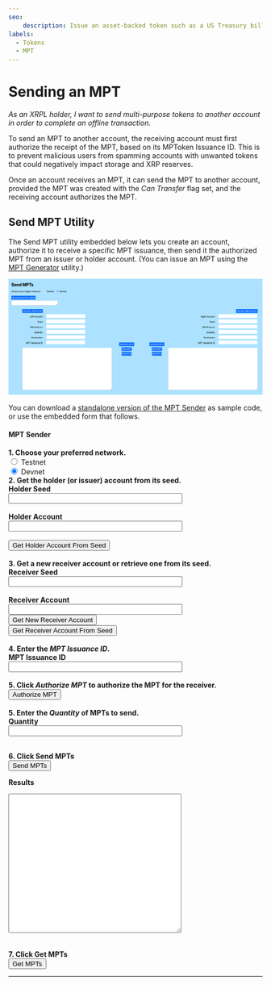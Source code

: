 ```yaml
---
seo:
    description: Issue an asset-backed token such as a US Treasury bill using multi-purpose tokens.
labels:
  - Tokens
  - MPT
---
```

# Sending an MPT

_As an XRPL holder, I want to send multi-purpose tokens to another account in order to complete an offline transaction._

To send an MPT to another account, the receiving account must first authorize the receipt of the MPT, based on its MPToken Issuance ID. This is to prevent malicious users from spamming accounts with unwanted tokens that could negatively impact storage and XRP reserves.

Once an account receives an MPT, it can send the MPT to another account, provided the MPT was created with the _Can Transfer_ flag set, and the receiving account authorizes the MPT.

## Send MPT Utility

The Send MPT utility embedded below lets you create an account, authorize it to receive a specific MPT issuance, then send it the authorized MPT from an issuer or holder account. (You can issue an MPT using the [MPT Generator](./creating-an-asset-backed-multi-purpose-token.md) utility.)

![MPT Sender Utility](../../img/uc-mpt2-mpt-sender-empty-form.png)

You can download a [standalone version of the MPT Sender](../../../_code-samples/mpt-sender/mpt-sender.zip) as sample code, or use the embedded form that follows.

<div>
    <link href='https://fonts.googleapis.com/css?family=Work Sans' rel='stylesheet'>
    <script src='https://unpkg.com/xrpl@4.1.0/build/xrpl-latest.js'></script> 
<script>
    if (typeof module !== "undefined") {
    const xrpl = require("xrpl")
}
    document.addEventListener("DOMContentLoaded", function() {
        getHolderAccountFromSeedButton.addEventListener("click", getHolderFromSeed)
        getReceiverAccountButton.addEventListener("click", getAccount)
        getReceiverFromSeedButton.addEventListener("click", getReceiverFromSeed)
        authorizeMPTButton.addEventListener("click", authorizeMPT)
        sendMPTButton.addEventListener("click", sendMPT)
        getMPTsButton.addEventListener("click", getMPTs)
 })
function getNet() {
    let net
    if (document.getElementById("tn").checked) net = "wss://s.altnet.rippletest.net:51233"
    if (document.getElementById("dn").checked) net = "wss://s.devnet.rippletest.net:51233"
    return net
  } // End of getNet()           
  // *******************************************************
  // ************* Get Account *****************************
  // *******************************************************
  async function getAccount() {
    let net = getNet()
    const client = new xrpl.Client(net)
    receiverAccountField.value = "Getting a new account..."
    results = 'Connecting to ' + net + '....'
  //-------------------------------This uses the default faucet for Testnet/Devnet.
    let faucetHost = null
    await client.connect()
    results += '\nConnected, funding wallet.'
  // ----------------------------------------Create and fund a test account wallet.
    const my_wallet = (await client.fundWallet(null, { faucetHost })).wallet
    results += '\nGot a wallet.'
  // ------------------------------------------------------Get the current balance.
    receiverAccountField.value = my_wallet.address
    receiverSeedField.value = my_wallet.seed
    results += '\nAccount created.'
    console.log(results)
    client.disconnect()
  } // End of getAccount()
// **********************************************************
// *********** Get Holder from Seed *************************
// **********************************************************
  async function getHolderFromSeed() {
    let net = getNet()
    const client = new xrpl.Client(net)
    holderAccountField.value = "Getting holder account from seed..."
    results = 'Connecting to ' + getNet() + '....'
    await client.connect()
    results += '\nConnected, finding wallets.\n'
    console.log(results)
  // --------------------------------------------------Find the test account wallet.    
    const my_wallet = xrpl.Wallet.fromSeed(holderSeedField.value)    
  // -------------------------------------------------------Get the current balance.
    holderAccountField.value = my_wallet.address
    holderSeedField.value = my_wallet.seed      
    client.disconnect()
  } // End of getHolderFromSeed()
// **********************************************************
// *********** Get Receiver from Seed *************************
// **********************************************************
  async function getReceiverFromSeed() {
    let net = getNet()
    const client = new xrpl.Client(net)
    receiverAccountField.value = "Getting receiver account from seed..."
    results = 'Connecting to ' + getNet() + '....'
    await client.connect()
    results += '\nConnected, finding wallets.\n'
    resultsArea.value = results
  // --------------------------------------------------Find the test account wallet.    
    const my_wallet = xrpl.Wallet.fromSeed(receiverSeedField.value)    
  // -------------------------------------------------------Get the current balance.
    receiverAccountField.value = my_wallet.address
    receiverSeedField.value = my_wallet.seed 
    resultsArea.value = results     
    client.disconnect()
  } // End of getReceiverFromSeed()
  // *******************************************************
  // *************** Send MPT **********************
  // *******************************************************
async function sendMPT() {
  let net = getNet()
  const client = new xrpl.Client(net)
  results = 'Connecting to ' + getNet() + '....'
  resultsArea.value = results
  await client.connect()
  results += '\nConnected.'
  resultsArea.value = results  
  const holder_wallet = xrpl.Wallet.fromSeed(holderSeedField.value)
  const mpt_issuance_id = mptIssuanceIDField.value
  const mpt_quantity = quantityField.value
  const send_mpt_tx = {
    "TransactionType": "Payment",
    "Account": holder_wallet.address,
    "Amount": {
      "mpt_issuance_id": mpt_issuance_id,
      "value": mpt_quantity,
    },
    "Destination": receiverAccountField.value,
  }
  const pay_prepared = await client.autofill(send_mpt_tx)
  const pay_signed = holder_wallet.sign(pay_prepared)
  results += `\n\nSending ${mpt_quantity} ${mpt_issuance_id} to ${receiverAccountField.value} ...`
  resultsArea.value = results
  const pay_result = await client.submitAndWait(pay_signed.tx_blob)
  if (pay_result.result.meta.TransactionResult == "tesSUCCESS") {
        results += 'Transaction succeeded.\n\n'
        results += JSON.stringify(pay_result.result, null, 2)
    resultsArea.value = results
  } else {
    results += 'Transaction failed: See JavaScript console for details.'
    results += JSON.stringify(pay_result.result, null, 2)
    resultsArea.value = results
  }
  client.disconnect()
} // end of sendMPT()
// *******************************************************
// ******************** Get MPTs *************************
// *******************************************************
async function getMPTs() {
  let net = getNet()
  const client = new xrpl.Client(net)
  results = 'Connecting to ' + getNet() + '....'
  resultsArea.value = results
  await client.connect()
  const receiver_wallet = xrpl.Wallet.fromSeed(receiverSeedField.value)
  results += '\nConnected.'
  resultsArea.value = results
  const mpts = await client.request({
      command: "account_objects",
      account: receiver_wallet.address,
      ledger_index: "validated",
      type: "mptoken"
    })
  let JSONString = JSON.stringify(mpts.result, null, 2)
  let JSONParse = JSON.parse(JSONString)
  let numberOfMPTs = JSONParse.account_objects.length
  let x = 0
  while (x < numberOfMPTs){
  results += "\n\nMPT Issuance ID: " + JSONParse.account_objects[x].MPTokenIssuanceID
             + "\nMPT Amount: " + JSONParse.account_objects[x].MPTAmount
    x++
  }
  results += "\n\n" + JSONString
  resultsArea.value = results
  client.disconnect()
} // End of getMPTs()
// **********************************************************************
// ****** MPTAuthorize Transaction ***************************************
// **********************************************************************
async function authorizeMPT() {
  let net = getNet()
  const client = new xrpl.Client(net)
  results = 'Connecting to ' + getNet() + '....'
  resultsArea.value = results
  await client.connect()
  const receiver_wallet = xrpl.Wallet.fromSeed(receiverSeedField.value)
  const mpt_issuance_id = mptIssuanceIDField.value
  const auth_mpt_tx = {
    "TransactionType": "MPTokenAuthorize",
    "Account": receiver_wallet.address,
    "MPTokenIssuanceID": mpt_issuance_id,
  }
  const auth_prepared = await client.autofill(auth_mpt_tx)
  const auth_signed = receiver_wallet.sign(auth_prepared)
  results += `\n\nSending authorization...`
  resultsArea.value = results
  const auth_result = await client.submitAndWait(auth_signed.tx_blob)
  console.log(JSON.stringify(auth_result.result, null, 2))
  if (auth_result.result.meta.TransactionResult == "tesSUCCESS") {
    results += `Transaction succeeded`
    resultsArea.value = results
  } else {
    results += 'Transaction failed: See JavaScript console for details.'
    resultsArea.value = results
  }
  client.disconnect()
} // end of MPTAuthorize()
</script>
<div>
<form>
    <link href='https://fonts.googleapis.com/css?family=Work Sans' rel='stylesheet'>
    <script src='https://unpkg.com/xrpl@4.1.0/build/xrpl-latest.js'></script> 
    <!-- Required meta tags -->
    <meta charset="utf-8">
    <meta name="viewport" content="width=device-width, initial-scale=1, shrink-to-fit=no">
    <div class="container">
      <div class="row">
        <div class="col align-self-start">
        <h4>MPT Sender</h4>
        </div>
      </div>
        <div class="row">
            <div class="col align-self-start">
              <b>1. Choose your preferred network.</b>
            </div>
            <div class="col align-self-center">
              <input type="radio" id="tn" name="server"
                  value="wss://s.altnet.rippletest.net:51233">
              <label for="tn">Testnet</label>
              <br/>
              <input type="radio" id="dn" name="server"
                  value="wss://s.devnet.rippletest.net:51233" checked>
              <label for="dn">Devnet</label>
            </div>
        </div>
        <div class="row">
            <div class="col align-self-start">
              <b>2. Get the holder (or issuer) account from its seed.<br/>
            </div>
          </div>
          <div class="row">
            <div class="col align-self-start">
              <label for="holderSeedField">Holder Seed</label>
            </div>
          </div>
          <div class="row">
            <div class="col align-self-start">
              <input type="text" id="holderSeedField" size="40"></input>
              <br/><br/>
            </div>
          </div>
          <div class="row">
            <div class="col align-self-start">
              <label for="holderAccountField">Holder Account</label>
            </div>
          </div>
          <div class="row">
            <div class="col align-self-start">
              <input type="text" id="holderAccountField" size="40"></input>
            </div>
          </div>
          <br/>
          </div>
          <div class="row">
            <div class="col align-self-start">
              <button type="button" id="getHolderAccountFromSeedButton" class="btn btn-primary">Get Holder Account From Seed</button>
              <br/><br/>
            </div>
          </div>
          <div class="row">
            <div class="col align-self-start">
              <b>3. Get a new receiver account or retrieve one from its seed.</b>
                  <div class="row">
            <div class="col align-self-start">
              <label for="receiverSeedField">Receiver Seed</label>
            </div>
          </div>
          <div class="row">
            <div class="col align-self-start">
              <input type="text" id="receiverSeedField" size="40"></input>
              <br/><br/>
            </div>
          </div>
          <div class="row">
            <div class="col align-self-start">
              <label for="receiverAccountField">Receiver Account</label>
            </div>
          </div>
          <div class="row">
            <div class="col align-self-start">
              <input type="text" id="receiverAccountField" size="40"></input>
            </div>
          </div>
          <div class="row">
            <div class="col align-self-start">
              <button type="button" id="getReceiverAccountButton" class="btn btn-primary">Get New Receiver Account</button>
              </div>
              <div class="col align-self-start">
              <button type="button" id="getReceiverFromSeedButton" class="btn btn-primary">Get Receiver Account From Seed</button>
              <br/><br/>
              </div>
            </div>
          </div>
        </div>
        <div class="row">
          <div class="col align-self-start">
            <b>4. Enter the <i>MPT Issuance ID</i>.</b>
          </div>
        </div>
        <div class="row">
            <div class="col align-self-start">
                <label for="mptIssuanceIDField">MPT Issuance ID</label>
            </div>
        </div>
        <div class="row">
            <div class="col align-self-start">
              <input type="text" id="mptIssuanceIDField" size="40"></input>
              <br/><br/>
            </div>
        </div>
        <div class="row">
          <div class="col align-self-start">
            <b>5. Click <i>Authorize MPT</i> to authorize the MPT for the receiver.</b>
          </div>
        </div>
        <div class="row">
            <button type="button" id="authorizeMPTButton" class="btn btn-primary">Authorize MPT</button>
        </div>
        <br/>
        </div>
        <div class="row">
          <div class="col align-self-start">
            <b>5. Enter the <i>Quantity</i> of MPTs to send.</b>
          </div>
        </div>
        <div class="row">
            <div class="col align-self-start">
                <label for="quantity">Quantity</label>
            </div>
        </div>
        <div class="row">
            <div class="col align-self-start">
                <input type="text" id="quantityField" size="40"></input>
            </div>
        </div>
    <div class="row">
        <div class="col-align-items-left">
        <br/>
          <p><b>6. Click Send MPTs</b><br/>
             <button type="button" id="sendMPTButton" class="btn btn-primary">Send MPTs</button>
          </p>
          </div>
    </div>
    <div class="row">
        <div class="col-align-self-start">
          <p><b>Results</b></p>
          <textarea class="form-control" id="resultsArea" rows="18" cols="40"></textarea>
        </div>
    </div>
    <div class="row">
        <div class="col-align-self-start">
            <br/>
            <p><b>7. Click Get MPTs</b><br/>
            <button type = "button" id="getMPTsButton" class="btn btn-primary">Get MPTs</button>
          </p>
      </div>
    </div>
  </div>
</div>
</form>
</div>
<hr/>

